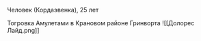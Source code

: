 Человек (Кордаэвенка), 25 лет

Тогровка Амулетами в Крановом районе Гринворта 
![[Долорес Лайд.png]]
